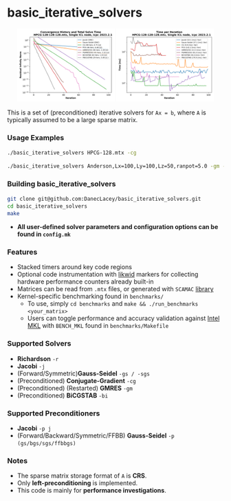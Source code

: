 # basic_iterative_solvers #

<p align="center">
  <img src="figs/HPCG_compare_convergence.png" width="45%">
  <img src="figs/HPCG_compare_time_per_iter.png" width="45%">
</p>


This is a set of (preconditioned) iterative solvers for `Ax = b`, where `A` is typically assumed to be a large sparse matrix.

### Usage Examples ###
```bash
./basic_iterative_solvers HPCG-128.mtx -cg
```
```bash
./basic_iterative_solvers Anderson,Lx=100,Ly=100,Lz=50,ranpot=5.0 -gm -p gs
```

### Building basic_iterative_solvers ###
``` bash
git clone git@github.com:DanecLacey/basic_iterative_solvers.git
cd basic_iterative_solvers
make
```
* **All user-defined solver parameters and configuration options can be found in `config.mk`**

### Features ###
* Stacked timers around key code regions
* Optional code instrumentation with [likwid](https://github.com/RRZE-HPC/likwid) markers for collecting hardware performance counters already built-in
* Matrices can be read from `.mtx` files, or generated with `SCAMAC` [library](https://alvbit.bitbucket.io/scamac_docs/index.html) 
* Kernel-specific benchmarking found in `benchmarks/`
  * To use, simply `cd benchmarks` and `make && ./run_benchmarks <your_matrix>`
  * Users can toggle performance and accuracy validation against [Intel MKL](https://www.intel.com/content/www/us/en/developer/tools/oneapi/onemkl.html) with `BENCH_MKL` found in `benchmarks/Makefile`

### Supported Solvers ###
* **Richardson** `-r`
* **Jacobi** `-j`
* (Forward/Symmetric)**Gauss-Seidel** `-gs / -sgs`
* (Preconditioned) **Conjugate-Gradient** `-cg`
* (Preconditioned) (Restarted) **GMRES** `-gm`
* (Preconditioned) **BiCGSTAB** `-bi`

### Supported Preconditioners ###
* **Jacobi** `-p j`
* (Forward/Backward/Symmetric/FFBB) **Gauss-Seidel** `-p (gs/bgs/sgs/ffbbgs)`

### Notes ###
* The sparse matrix storage format of `A` is **CRS**.
* Only **left-preconditioning** is implemented.
* This code is mainly for **performance investigations**.